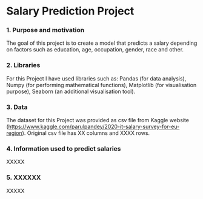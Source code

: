 # Salary Prediction Project

### 1. Purpose and motivation

The goal of this project is to create a model that predicts a salary depending on factors such as education, age, occupation, gender, race and other.

### 2. Libraries

For this Project I have used libraries such as: Pandas (for data analysis), Numpy (for performing mathematical functions), Matplotlib (for visualisation purpose), Seaborn (an additional visualisation tool).

### 3. Data

The dataset for this Project was provided as csv file from Kaggle website (https://www.kaggle.com/parulpandey/2020-it-salary-survey-for-eu-region). Original csv file has XX columns and XXXX rows.

### 4. Information used to predict salaries

XXXXX

### 5. XXXXXX

XXXXX
